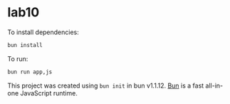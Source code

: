 # lab10

To install dependencies:

```bash
bun install
```

To run:

```bash
bun run app,js
```

This project was created using `bun init` in bun v1.1.12. [Bun](https://bun.sh) is a fast all-in-one JavaScript runtime.

